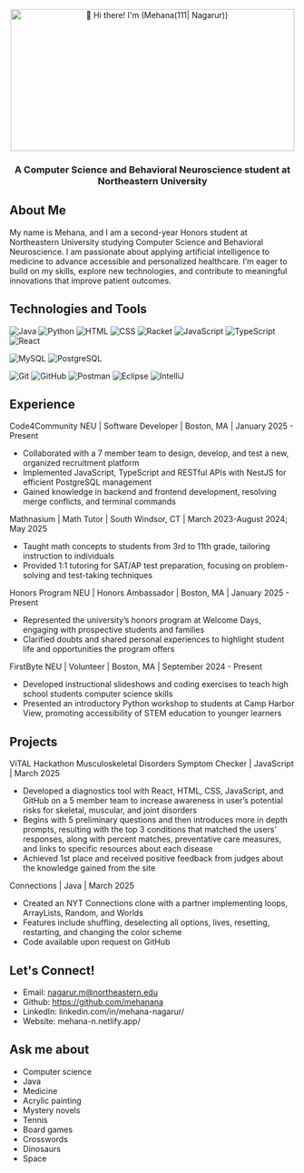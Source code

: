 <p align="center">
  <img src="https://raw.githubusercontent.com/mehanana/mehanana/master/Hi%20🌺%20I’m%20Mehana!.gif" 
       height="250" 
       width="500" 
       alt="👋 Hi there! I'm (Mehana(111| Nagarur))" 
       title="👋 Hi there! I'm (Mehana(111| Nagarur))"/>
</p>
<h3 align="center">A Computer Science and Behavioral Neuroscience student at Northeastern University</h3>

## About Me
My name is Mehana, and I am a second-year Honors student at Northeastern University studying Computer Science and Behavioral Neuroscience. I am passionate about applying artificial intelligence to medicine to advance accessible and personalized healthcare. I’m eager to build on my skills, explore new technologies, and contribute to meaningful innovations that improve patient outcomes.

## Technologies and Tools
![Java](https://img.shields.io/badge/java-%23ED8B00.svg?style=for-the-badge&logo=openjdk&logoColor=white)
![Python](https://img.shields.io/badge/python-3670A0?style=for-the-badge&logo=python&logoColor=ffdd54)
![HTML](https://img.shields.io/badge/html-ebb39b.svg?style=for-the-badge&logo=html5&logoColor=%2361DAF)
![CSS](https://img.shields.io/badge/css-2e54e0.svg?style=for-the-badge&logo=css&logoColor=%2361DAF)
![Racket](https://img.shields.io/badge/racket-445aa4.svg?style=for-the-badge&logo=racket&logoColor=922a27)
![JavaScript](https://img.shields.io/badge/javascript-f7da61.svg?style=for-the-badge&logo=javascript&logoColor=383936)
![TypeScript](https://img.shields.io/badge/typescript-%23007ACC.svg?style=for-the-badge&logo=typescript&logoColor=white)
![React](https://img.shields.io/badge/react-%2320232a.svg?style=for-the-badge&logo=react&logoColor=%2361DAFB)

![MySQL](https://img.shields.io/badge/mysql-d99539.svg?style=for-the-badge&logo=mysql&logoColor=2f648a)
![PostgreSQL](https://img.shields.io/badge/postgresql-436593.svg?style=for-the-badge&logo=postgresql&logoColor=ffffff)

![Git](https://img.shields.io/badge/git-%23F05033.svg?style=for-the-badge&logo=git&logoColor=white)
![GitHub](https://img.shields.io/badge/github-%23121011.svg?style=for-the-badge&logo=github&logoColor=white)
![Postman](https://img.shields.io/badge/Postman-FF6C37?style=for-the-badge&logo=postman&logoColor=white)
![Eclipse](https://img.shields.io/badge/eclipse-322957.svg?style=for-the-badge&logo=eclipse&logoColor=ea9b45)
![IntelliJ](https://img.shields.io/badge/intellij-b94c7f.svg?style=for-the-badge&logo=intellijidea&logoColor=ffae45)


## Experience
Code4Community NEU | Software Developer | Boston, MA | January 2025 - Present                                    
- Collaborated with a 7 member team to design, develop, and test a new, organized recruitment platform
- Implemented JavaScript, TypeScript and RESTful APIs with NestJS for efficient PostgreSQL management
- Gained knowledge in backend and frontend development, resolving merge conflicts, and terminal commands

Mathnasium | Math Tutor | South Windsor, CT | March 2023-August 2024; May 2025                                                                                         
- Taught math concepts to students from 3rd to 11th grade, tailoring instruction to individuals
- Provided 1:1 tutoring for SAT/AP test preparation, focusing on problem-solving and test-taking techniques

Honors Program NEU | Honors Ambassador | Boston, MA | January 2025 - Present                                                                                                               
- Represented the university’s honors program at Welcome Days, engaging with prospective students and families
- Clarified doubts and shared personal experiences to highlight student life and opportunities the program offers

FirstByte NEU | Volunteer | Boston, MA | September 2024 - Present
- Developed instructional slideshows and coding exercises to teach high school students computer science skills
- Presented an introductory Python workshop to students at Camp Harbor View, promoting accessibility of STEM education to younger learners

## Projects
ViTAL Hackathon Musculoskeletal Disorders Symptom Checker | JavaScript | March 2025
- Developed a diagnostics tool with React, HTML, CSS, JavaScript, and GitHub on a 5 member team to increase awareness in user’s potential risks for skeletal, muscular, and joint disorders
- Begins with 5 preliminary questions and then introduces more in depth prompts, resulting with the top 3 conditions that matched the users' responses, along with percent matches, preventative care measures, and links to specific resources about each disease
- Achieved 1st place and received positive feedback from judges about the knowledge gained from the site

Connections | Java | March 2025
- Created an NYT Connections clone with a partner implementing loops, ArrayLists, Random, and Worlds
- Features include shuffling, deselecting all options, lives, resetting, restarting, and changing the color scheme
- Code available upon request on GitHub

## Let's Connect!
- Email: nagarur.m@northeastern.edu
- Github: https://github.com/mehanana
- LinkedIn: linkedin.com/in/mehana-nagarur/
- Website: mehana-n.netlify.app/

## Ask me about
- Computer science
- Java
- Medicine
- Acrylic painting
- Mystery novels
- Tennis
- Board games
- Crosswords
- Dinosaurs
- Space
<!--
**mehanana/mehanana** is a ✨ _special_ ✨ repository because its `README.md` (this file) appears on your GitHub profile.

Here are some ideas to get you started:

- 🔭 I’m currently working on ...
- 🌱 I’m currently learning Racket
- 👯 I’m looking to collaborate on ...
- 🤔 I’m looking for help with ...
- 💬 Ask me about computer science, medicine, dinosaurs, and space!
- 📫 How to reach me: mehana.nagarur@gmail.com
- 😄 Pronouns: She/her
- ⚡ Fun fact: ...
-->
